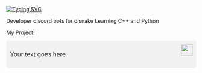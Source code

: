 [![Typing SVG](https://readme-typing-svg.herokuapp.com?color=%e292ee&lines=Hello!+I'm+Malix)](https://git.io/typing-svg)

Developer discord bots for disnake
Learning C++ and Python 

My Project:

<div style="background-color: #f1f1f1; padding: 10px; border-radius: 5px; position: relative;">
  <img src="your_image_url" style="position: absolute; top: 10px; right: 10px; width: 30px; height: 30px;">
  <p style="font-size: 16px; color: #333;">Your text goes here</p>
</div>
